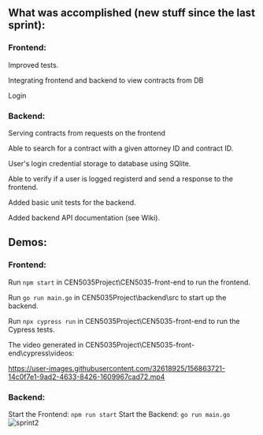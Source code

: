 ## What was accomplished (new stuff since the last sprint):

### Frontend:

Improved tests.

Integrating frontend and backend to view contracts from DB

Login

### Backend:

Serving contracts from requests on the frontend

Able to search for a contract with a given attorney ID and contract ID.

User's login credential storage to database using SQlite.

Able to verify if a user is logged registerd and send a response to the frontend.

Added basic unit tests for the backend.

Added backend API documentation (see Wiki).

## Demos:

### Frontend:

Run ```npm start``` in CEN5035Project\CEN5035-front-end to run the frontend.

Run ```go run main.go``` in CEN5035Project\backend\src to start up the backend.

Run ```npx cypress run``` in CEN5035Project\CEN5035-front-end to run the Cypress tests.

The video generated in CEN5035Project\CEN5035-front-end\cypress\videos:

https://user-images.githubusercontent.com/32618925/156863721-14c0f7e1-9ad2-4633-8426-1609967cad72.mp4


### Backend:

Start the Frontend: ```npm run start```
Start the Backend: ```go run main.go```
![sprint2](https://user-images.githubusercontent.com/25064175/156864398-abda5f6c-b31c-4829-a61d-ac5883b0dc4e.gif)


